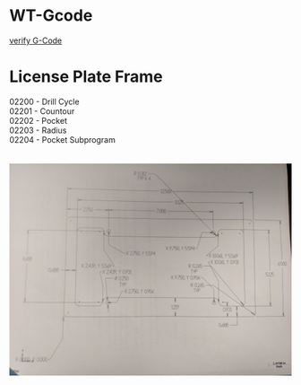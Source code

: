 # WT-Gcode
[verify G-Code](https://nraynaud.github.io/webgcode/)
# License Plate Frame
02200 - Drill Cycle <br />
02201 - Countour <br />
02202 - Pocket <br />
02203 - Radius <br />
02204 - Pocket Subprogram<br />
<br /><br />
![alt text](IMG_20180912_091057.jpg)

